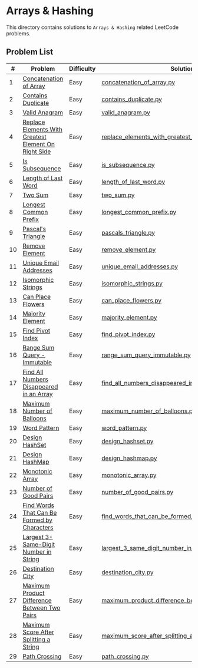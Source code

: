 # Arrays & Hashing

This directory contains solutions to `Arrays & Hashing` related LeetCode problems.

## Problem List

| # | Problem | Difficulty | Solution |
|---|---------|------------|----------|
| 1 | [Concatenation of Array](https://leetcode.com/problems/concatenation-of-array/) | Easy | [concatenation_of_array.py](./easy/concatenation_of_array.py) |
| 2 | [Contains Duplicate](https://leetcode.com/problems/contains-duplicate/) | Easy | [contains_duplicate.py](./easy/contains_duplicate.py) |
| 3 | [Valid Anagram](https://leetcode.com/problems/valid-anagram/) | Easy | [valid_anagram.py](./easy/valid_anagram.py) |
| 4 | [Replace Elements With Greatest Element On Right Side](https://leetcode.com/problems/replace-elements-with-greatest-element-on-right-side/) | Easy | [replace_elements_with_greatest_element_on_right_side.py](./easy/replace_elements_with_greatest_element_on_right_side.py) |
| 5 | [Is Subsequence](https://leetcode.com/problems/is-subsequence/) | Easy | [is_subsequence.py](./easy/is_subsequence.py) |
| 6 | [Length of Last Word](https://leetcode.com/problems/length-of-last-word/) | Easy | [length_of_last_word.py](./easy/length_of_last_word.py) |
| 7 | [Two Sum](https://leetcode.com/problems/two-sum/) | Easy | [two_sum.py](./easy/two_sum.py) |
| 8 | [Longest Common Prefix](https://leetcode.com/problems/longest-common-prefix/) | Easy | [longest_common_prefix.py](./easy/longest_common_prefix.py) |
| 9 | [Pascal's Triangle](https://leetcode.com/problems/pascals-triangle/) | Easy | [pascals_triangle.py](./easy/pascals_triangle.py) |
| 10 | [Remove Element](https://leetcode.com/problems/remove-element/) | Easy | [remove_element.py](./easy/remove_element.py) |
| 11 | [Unique Email Addresses](https://leetcode.com/problems/unique-email-addresses/) | Easy | [unique_email_addresses.py](./easy/unique_email_addresses.py) |
| 12 | [Isomorphic Strings](https://leetcode.com/problems/isomorphic-strings/) | Easy | [isomorphic_strings.py](./easy/isomorphic_strings.py) |
| 13 | [Can Place Flowers](https://leetcode.com/problems/can-place-flowers/) | Easy | [can_place_flowers.py](./easy/can_place_flowers.py) |
| 14 | [Majority Element](https://leetcode.com/problems/majority-element/) | Easy | [majority_element.py](./easy/majority_element.py) |
| 15 | [Find Pivot Index](https://leetcode.com/problems/find-pivot-index/) | Easy | [find_pivot_index.py](./easy/find_pivot_index.py) |
| 16 | [Range Sum Query - Immutable](https://leetcode.com/problems/range-sum-query-immutable/) | Easy | [range_sum_query_immutable.py](./easy/range_sum_query_immutable.py) |
| 17 | [Find All Numbers Disappeared in an Array](https://leetcode.com/problems/find-all-numbers-disappeared-in-an-array/) | Easy | [find_all_numbers_disappeared_in_an_array.py](./easy/find_all_numbers_disappeared_in_an_array.py) |
| 18 | [Maximum Number of Balloons](https://leetcode.com/problems/maximum-number-of-balloons/) | Easy | [maximum_number_of_balloons.py](./easy/maximum_number_of_balloons.py) |
| 19 | [Word Pattern](https://leetcode.com/problems/word-pattern/) | Easy | [word_pattern.py](./easy/word_pattern.py) |
| 20 | [Design HashSet](https://leetcode.com/problems/design-hashset/) | Easy | [design_hashset.py](./easy/design_hashset.py) |
| 21 | [Design HashMap](https://leetcode.com/problems/design-hashmap/) | Easy | [design_hashmap.py](./easy/design_hashmap.py) |
| 22 | [Monotonic Array](https://leetcode.com/problems/monotonic-array/) | Easy | [monotonic_array.py](./easy/monotonic_array.py) |
| 23 | [Number of Good Pairs](https://leetcode.com/problems/number-of-good-pairs/) | Easy | [number_of_good_pairs.py](./easy/number_of_good_pairs.py) |
| 24 | [Find Words That Can Be Formed by Characters](https://leetcode.com/problems/find-words-that-can-be-formed-by-characters/) | Easy | [find_words_that_can_be_formed_by_characters.py](./easy/find_words_that_can_be_formed_by_characters.py) |
| 25 | [Largest 3-Same-Digit Number in String](https://leetcode.com/problems/largest-3-same-digit-number-in-string/) | Easy | [largest_3_same_digit_number_in_string.py](./easy/largest_3_same_digit_number_in_string.py) |
| 26 | [Destination City](https://leetcode.com/problems/destination-city/) | Easy | [destination_city.py](./easy/destination_city.py) |
| 27 | [Maximum Product Difference Between Two Pairs](https://leetcode.com/problems/maximum-product-difference-between-two-pairs/) | Easy | [maximum_product_difference_between_two_pairs.py](./easy/maximum_product_difference_between_two_pairs.py) |
| 28 | [Maximum Score After Splitting a String](https://leetcode.com/problems/maximum-score-after-splitting-a-string/) | Easy | [maximum_score_after_splitting_a_string.py](./easy/maximum_score_after_splitting_a_string.py) |
| 29 | [Path Crossing](https://leetcode.com/problems/path-crossing/) | Easy | [path_crossing.py](./easy/path_crossing.py) |